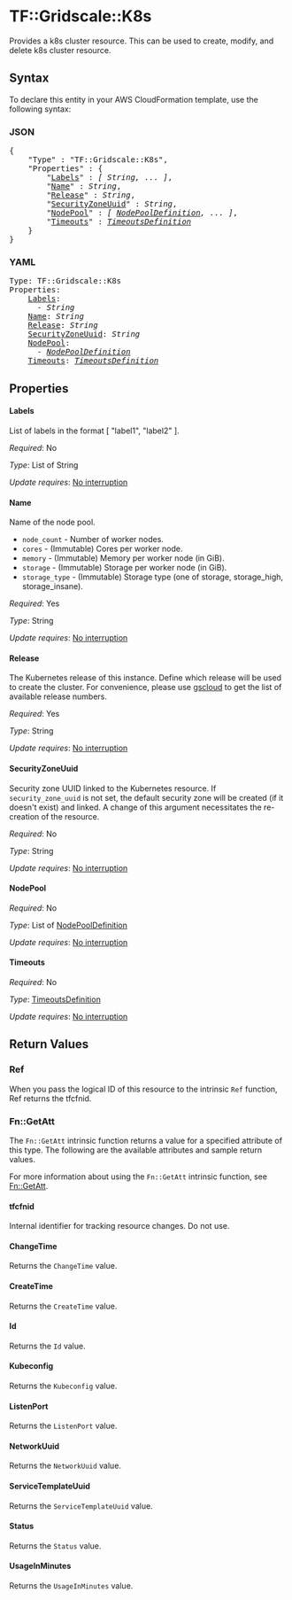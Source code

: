 # TF::Gridscale::K8s

Provides a k8s cluster resource. This can be used to create, modify, and delete k8s cluster resource.

## Syntax

To declare this entity in your AWS CloudFormation template, use the following syntax:

### JSON

<pre>
{
    "Type" : "TF::Gridscale::K8s",
    "Properties" : {
        "<a href="#labels" title="Labels">Labels</a>" : <i>[ String, ... ]</i>,
        "<a href="#name" title="Name">Name</a>" : <i>String</i>,
        "<a href="#release" title="Release">Release</a>" : <i>String</i>,
        "<a href="#securityzoneuuid" title="SecurityZoneUuid">SecurityZoneUuid</a>" : <i>String</i>,
        "<a href="#nodepool" title="NodePool">NodePool</a>" : <i>[ <a href="nodepooldefinition.md">NodePoolDefinition</a>, ... ]</i>,
        "<a href="#timeouts" title="Timeouts">Timeouts</a>" : <i><a href="timeoutsdefinition.md">TimeoutsDefinition</a></i>
    }
}
</pre>

### YAML

<pre>
Type: TF::Gridscale::K8s
Properties:
    <a href="#labels" title="Labels">Labels</a>: <i>
      - String</i>
    <a href="#name" title="Name">Name</a>: <i>String</i>
    <a href="#release" title="Release">Release</a>: <i>String</i>
    <a href="#securityzoneuuid" title="SecurityZoneUuid">SecurityZoneUuid</a>: <i>String</i>
    <a href="#nodepool" title="NodePool">NodePool</a>: <i>
      - <a href="nodepooldefinition.md">NodePoolDefinition</a></i>
    <a href="#timeouts" title="Timeouts">Timeouts</a>: <i><a href="timeoutsdefinition.md">TimeoutsDefinition</a></i>
</pre>

## Properties

#### Labels

List of labels in the format [ "label1", "label2" ].

_Required_: No

_Type_: List of String

_Update requires_: [No interruption](https://docs.aws.amazon.com/AWSCloudFormation/latest/UserGuide/using-cfn-updating-stacks-update-behaviors.html#update-no-interrupt)

#### Name

Name of the node pool.
* `node_count` - Number of worker nodes.
* `cores` - (Immutable) Cores per worker node.
* `memory` - (Immutable) Memory per worker node (in GiB).
* `storage` - (Immutable) Storage per worker node (in GiB).
* `storage_type` - (Immutable) Storage type (one of storage, storage_high, storage_insane).

_Required_: Yes

_Type_: String

_Update requires_: [No interruption](https://docs.aws.amazon.com/AWSCloudFormation/latest/UserGuide/using-cfn-updating-stacks-update-behaviors.html#update-no-interrupt)

#### Release

The Kubernetes release of this instance. Define which release will be used to create the cluster. For convenience, please use [gscloud](https://github.com/gridscale/gscloud) to get the list of available release numbers.

_Required_: Yes

_Type_: String

_Update requires_: [No interruption](https://docs.aws.amazon.com/AWSCloudFormation/latest/UserGuide/using-cfn-updating-stacks-update-behaviors.html#update-no-interrupt)

#### SecurityZoneUuid

Security zone UUID linked to the Kubernetes resource. If `security_zone_uuid` is not set, the default security zone will be created (if it doesn't exist) and linked. A change of this argument necessitates the re-creation of the resource.

_Required_: No

_Type_: String

_Update requires_: [No interruption](https://docs.aws.amazon.com/AWSCloudFormation/latest/UserGuide/using-cfn-updating-stacks-update-behaviors.html#update-no-interrupt)

#### NodePool

_Required_: No

_Type_: List of <a href="nodepooldefinition.md">NodePoolDefinition</a>

_Update requires_: [No interruption](https://docs.aws.amazon.com/AWSCloudFormation/latest/UserGuide/using-cfn-updating-stacks-update-behaviors.html#update-no-interrupt)

#### Timeouts

_Required_: No

_Type_: <a href="timeoutsdefinition.md">TimeoutsDefinition</a>

_Update requires_: [No interruption](https://docs.aws.amazon.com/AWSCloudFormation/latest/UserGuide/using-cfn-updating-stacks-update-behaviors.html#update-no-interrupt)

## Return Values

### Ref

When you pass the logical ID of this resource to the intrinsic `Ref` function, Ref returns the tfcfnid.

### Fn::GetAtt

The `Fn::GetAtt` intrinsic function returns a value for a specified attribute of this type. The following are the available attributes and sample return values.

For more information about using the `Fn::GetAtt` intrinsic function, see [Fn::GetAtt](https://docs.aws.amazon.com/AWSCloudFormation/latest/UserGuide/intrinsic-function-reference-getatt.html).

#### tfcfnid

Internal identifier for tracking resource changes. Do not use.

#### ChangeTime

Returns the <code>ChangeTime</code> value.

#### CreateTime

Returns the <code>CreateTime</code> value.

#### Id

Returns the <code>Id</code> value.

#### Kubeconfig

Returns the <code>Kubeconfig</code> value.

#### ListenPort

Returns the <code>ListenPort</code> value.

#### NetworkUuid

Returns the <code>NetworkUuid</code> value.

#### ServiceTemplateUuid

Returns the <code>ServiceTemplateUuid</code> value.

#### Status

Returns the <code>Status</code> value.

#### UsageInMinutes

Returns the <code>UsageInMinutes</code> value.

